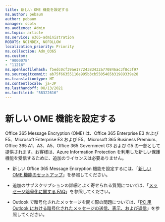 ```yaml
---
title: 新しい OME 機能を設定する
ms.author: pebaum
author: pebaum
manager: scotv
ms.audience: Admin
ms.topic: article
ms.service: o365-administration
ROBOTS: NOINDEX, NOFOLLOW
localization_priority: Priority
ms.collection: Adm_O365
ms.custom:
- "9000078"
- "11216"
ms.openlocfilehash: f5edc0cf39ae17724383432a770846ac3f8c3f97
ms.sourcegitcommit: ab75f66355116e995b3cb5505465b31989339e28
ms.translationtype: HT
ms.contentlocale: ja-JP
ms.lasthandoff: 08/13/2021
ms.locfileid: "58322616"
---
```

# <a name="set-up-new-ome-capabilities"></a>新しい OME 機能を設定する

Office 365 Message Encryption (OME) は、Office 365 Enterprise E3 および E5、Microsoft Enterprise E3 および E5、Microsoft 365 Business Premium、Office 365 A1、A3、A5、Office 365 Government G3 および G5 の一部として提供されます。お客様は、Azure Information Protection を利用した新しい保護機能を受信するために、追加のライセンスは必要ありません。 

- 新しい Office 365 Message Encryption 機能を設定するには、「[新しい OME 機能のセットアップ](https://docs.microsoft.com/microsoft-365/compliance/set-up-new-message-encryption-capabilities)」を参照してください。

- 追加のサブスクリプションの詳細とよく寄せられる質問については、「[メッセージ暗号化に関する FAQ](https://docs.microsoft.com/microsoft-365/compliance/ome-faq#what-subscriptions-do-i-need-to-use-the-new-ome-capabilities-)」を参照してください。

- Outlook で暗号化されたメッセージを開く際の問題については、「[PC 用 Outlook における暗号化されたメッセージの送信、表示、および返信](https://support.microsoft.com/en-us/topic/send-view-and-reply-to-encrypted-messages-in-outlook-for-pc-eaa43495-9bbb-4fca-922a-df90dee51980?ui=en-us&rs=en-us&ad=us)」を参照してください。